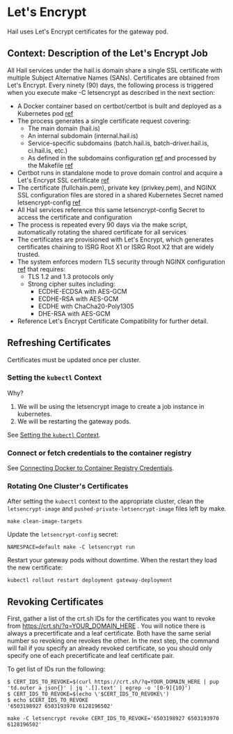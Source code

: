 # Let's Encrypt

Hail uses Let's Encrypt certificates for the gateway pod.


## Context: Description of the Let's Encrypt Job

All Hail services under the hail.is domain share a single SSL certificate with multiple Subject Alternative Names (SANs). 
Certificates are obtained from Let's Encrypt. Every ninety (90) days, the following process is triggered when you execute make -C letsencrypt as described in the next section:

- A Docker container based on certbot/certbot is built and deployed as a Kubernetes pod [ref](https://github.com/hail-is/hail/blob/main/letsencrypt/Dockerfile)
- The process generates a single certificate request covering:
  - The main domain (hail.is)
  - An internal subdomain (internal.hail.is)
  - Service-specific subdomains (batch.hail.is, batch-driver.hail.is, ci.hail.is, etc.)
  - As defined in the subdomains configuration [ref](https://github.com/hail-is/hail/blob/main/letsencrypt/subdomains.txt) and processed by the Makefile [ref](https://github.com/hail-is/hail/blob/main/letsencrypt/Makefile)
- Certbot runs in standalone mode to prove domain control and acquire a Let's Encrypt SSL certificate [ref](https://github.com/hail-is/hail/blob/main/letsencrypt/letsencrypt.sh)
- The certificate (fullchain.pem), private key (privkey.pem), and NGINX SSL configuration files are stored in a shared Kubernetes Secret named letsencrypt-config [ref](https://github.com/hail-is/hail/blob/main/letsencrypt/letsencrypt.sh#L14-L21)
- All Hail services reference this same letsencrypt-config Secret to access the certificate and configuration
- The process is repeated every 90 days via the make script, automatically rotating the shared certificate for all services
- The certificates are provisioned with Let's Encrypt, which generates certificates chaining to ISRG Root X1 or ISRG Root X2 that are widely trusted. 
- The system enforces modern TLS security through NGINX configuration [ref](https://github.com/hail-is/hail/blob/main/letsencrypt/letsencrypt.sh#L31-L41) that requires:
  - TLS 1.2 and 1.3 protocols only
  - Strong cipher suites including:
    - ECDHE-ECDSA with AES-GCM
    - ECDHE-RSA with AES-GCM
    - ECDHE with ChaCha20-Poly1305
    - DHE-RSA with AES-GCM
- Reference Let's Encrypt Certificate Compatibility for further detail.


## Refreshing Certificates

Certificates must be updated once per cluster.

### Setting the `kubectl` Context

Why? 

1. We will be using the letsencrypt image to create a job instance in kubernetes.  
2. We will be restarting the gateway pods.

See [Setting the `kubectl` Context](setting_the_kubectl_context.md).

### Connect or fetch credentials to the container registry

See [Connecting Docker to Container Registry Credentials](connecting_docker_to_container_registry_creds.md).

### Rotating One Cluster's Certificates

After setting the `kubectl` context to the appropriate cluster, clean the
`letsencrypt-image` and `pushed-private-letsencrypt-image` files left by make.

```
make clean-image-targets
```

Update the `letsencrypt-config` secret:

```
NAMESPACE=default make -C letsencrypt run
```

Restart your gateway pods without downtime. When the restart they load the new certificate:

```
kubectl rollout restart deployment gateway-deployment
```

## Revoking Certificates

First, gather a list of the crt.sh IDs for the certificates you want to revoke from
https://crt.sh/?q=YOUR_DOMAIN_HERE . You will notice there is always a precertificate and a leaf
certificate. Both have the same serial number so revoking one revokes the other. In the next step,
the command will fail if you specify an already revoked certificate, so you should only specify one
of each precertificate and leaf certificate pair.

To get list of IDs run the following:

```
$ CERT_IDS_TO_REVOKE=$(curl https://crt.sh/?q=YOUR_DOMAIN_HERE | pup 'td.outer a json{}' | jq '.[].text' | egrep -o '[0-9]{10}')
$ CERT_IDS_TO_REVOKE=$(echo \'$CERT_IDS_TO_REVOKE\')
$ echo $CERT_IDS_TO_REVOKE
'6503198927 6503193970 6128196502'
```

```
make -C letsencrypt revoke CERT_IDS_TO_REVOKE='6503198927 6503193970 6128196502'
```
